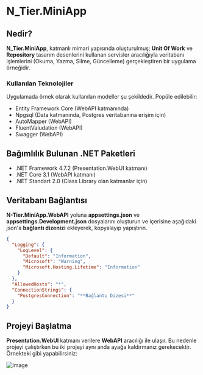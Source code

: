 # N_Tier.MiniApp

## Nedir?

**N_Tier.MiniApp**, katmanlı mimari yapısında oluşturulmuş; **Unit Of Work** ve **Repository** tasarım desenlerini kullanan servisler aracılığıyla veritabanı işlemlerini (Okuma, Yazma, Silme, Güncelleme) gerçekleştiren bir uygulama örneğidir.

### Kullanılan Teknolojiler

Uygulamada örnek olarak kullanılan modeller şu şekildedir. Popüle edilebilir:

* Entity Framework Core (WebAPI katmanında)
* Npgsql (Data katmanında, Postgres veritabanına erişim için)
* AutoMapper (WebAPI)
* FluentValudation (WebAPI)
* Swagger (WebAPI)

## Bağımlılık Bulunan .NET Paketleri

* .NET Framework 4.7.2 (Presentation.WebUI katmanı)
* .NET Core 3.1 (WebAPI katmanı)
* .NET Standart 2.0 (Class Library olan katmanlar için)


## Veritabanı Bağlantısı

**N-Tier.MiniApp.WebAPI** yoluna **appsettings.json** ve **appsettings.Development.json** dosyalarını oluşturun ve içerisine aşağıdaki json'a **bağlantı dizenizi** ekleyerek, kopyalayıp yapıştırın.

```json
{
  "Logging": {
    "LogLevel": {
      "Default": "Information",
      "Microsoft": "Warning",
      "Microsoft.Hosting.Lifetime": "Information"
    }
  },
  "AllowedHosts": "*",
  "ConnectionStrings": {
    "PostgresConnection": "**Bağlantı Dizesi**"
  }
}
```

## Projeyi Başlatma

**Presentation.WebUI** katmanı verilere **WebAPI** aracılığı ile ulaşır. Bu nedenle projeyi çalıştırken bu iki projeyi aynı anda ayağa kaldırmanız gerekecektir. Örnekteki gibi yapabilirsiniz:

![image](https://drive.google.com/uc?export=view&id=1kQRHXqpJQ1d5VNaOq_eZSoxJkwtesqXq)
